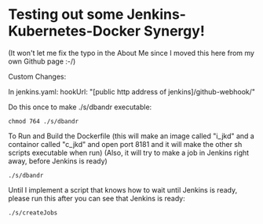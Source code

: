 # Testing out some Jenkins-Kubernetes-Docker Synergy!
(It won't let me fix the typo in the About Me since I moved this here from my own Github page :-/)

Custom Changes:

In jenkins.yaml:
hookUrl: "[public http address of jenkins]/github-webhook/"

Do this once to make ./s/dbandr executable:
```
chmod 764 ./s/dbandr
```
To Run and Build the Dockerfile (this will make an image called "i_jkd" and a containor called "c_jkd" and open port 8181 and it will make the other sh scripts executable when run) (Also, it will try to make a job in Jenkins right away, before Jenkins is ready)
```
./s/dbandr
```
Until I implement a script that knows how to wait until Jenkins is ready, please run this after you can see that Jenkins is ready:
```
./s/createJobs
```